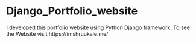 # Django_Portfolio_website
I developed this portfolio website using Python Django framework. To see the Website visit https;//imshruukale.me/ 
